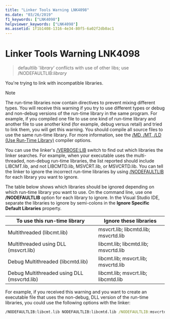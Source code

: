 ```yaml
---
title: "Linker Tools Warning LNK4098"
ms.date: "03/26/2019"
f1_keywords: ["LNK4098"]
helpviewer_keywords: ["LNK4098"]
ms.assetid: 1f1b1408-1316-4e34-80f5-6a02f2db0ac1
---
```

# Linker Tools Warning LNK4098

> defaultlib '*library*' conflicts with use of other libs; use /NODEFAULTLIB:*library*

You're trying to link with incompatible libraries.

> [!NOTE]
> The run-time libraries now contain directives to prevent mixing different types. You will receive this warning if you try to use different types or debug and non-debug versions of the run-time library in the same program. For example, if you compiled one file to use one kind of run-time library and another file to use another kind (for example, debug versus retail) and tried to link them, you will get this warning. You should compile all source files to use the same run-time library. For more information, see the [/MD, /MT, /LD (Use Run-Time Library)](../../build/reference/md-mt-ld-use-run-time-library.md) compiler options.

You can use the linker's [/VERBOSE:LIB](../../build/reference/verbose-print-progress-messages.md) switch to find out which libraries the linker searches. For example, when your executable uses the multi-threaded, non-debug run-time libraries, the list reported should include LIBCMT.lib, and not LIBCMTD.lib, MSVCRT.lib, or MSVCRTD.lib. You can tell the linker to ignore the incorrect run-time libraries by using [/NODEFAULTLIB](../../build/reference/nodefaultlib-ignore-libraries.md) for each library you want to ignore.

The table below shows which libraries should be ignored depending on which run-time library you want to use. On the command line, use one **/NODEFAULTLIB** option for each library to ignore. In the Visual Studio IDE, separate the libraries to ignore by semi-colons in the **Ignore Specific Default Libraries** property.

| To use this run-time library | Ignore these libraries |
|-----------------------------------|----------------------------|
| Multithreaded (libcmt.lib) | msvcrt.lib; libcmtd.lib; msvcrtd.lib |
| Multithreaded using DLL (msvcrt.lib) | libcmt.lib; libcmtd.lib; msvcrtd.lib |
| Debug Multithreaded (libcmtd.lib) | libcmt.lib; msvcrt.lib; msvcrtd.lib |
| Debug Multithreaded using DLL (msvcrtd.lib) | libcmt.lib; msvcrt.lib; libcmtd.lib |

For example, if you received this warning and you want to create an executable file that uses the non-debug, DLL version of the run-time libraries, you could use the following options with the linker:

```cmd
/NODEFAULTLIB:libcmt.lib NODEFAULTLIB:libcmtd.lib /NODEFAULTLIB:msvcrtd.lib
```